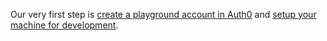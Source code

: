 Our very first step is [create a playground account in Auth0](auth0.md) and [setup your machine for development](machine.md).
